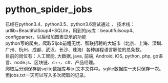 # python_spider_jobs
已经在python3.4、python3.5、python3.6测试通过 ， 技术栈：urllib+BeautifulSoup4+SQLite，用到的py库：beautifulsoup4、configparser，以后增加图表显示的功能   
python写的爬虫，爬取51job前程无忧、智联招聘的大城市（北京、上海、深圳、广州、杭州、成都、武汉、长沙、珠海）各种编程语言职位的总条数。  
目前的岗位有：人工智能, 大数据, java, 前端, Android, iOS, python, php, go语言、node.js、区块链、c++、c#、产品经理。  
爬取后分别保存到sqlite数据库与txt文本文件中。sqlite数据库一天只保存一次。但jobs.txt一天可以写入多次爬取的记录。    
